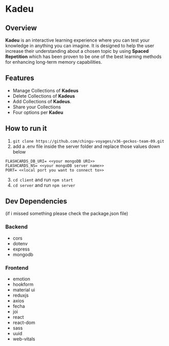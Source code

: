 # Kadeu

## Overview

**Kadeu** is an interactive learning experience where you can test your knowledge in anything you can imagine. It is designed to help the user increase their understanding about a chosen topic by using **Spaced Repetition** which has been proven to be one of the best learning methods for enhancing long-term memory capabilities.


## Features

- Manage Collections of **Kadeus**
- Delete Collections of **Kadeus**
- Add Collections of **Kadeus**.
- Share your Collections
- Four options per **Kadeu**

## How to run it

1. `git clone https://github.com/chingu-voyages/v36-geckos-team-09.git`
2.  add a .env file inside the server folder and replace those values down below

```
FLASHCARDS_DB_URI= <<your mongoDB URI>>
FLASHCARDS_NS= <<your mongoDB server name>>
PORT= <<local port you want to connect to>>
```
3. `cd client` and run `npm start`
4. `cd server` and run `npm server`

## Dev Dependencies
  (if i missed something please check the package.json file)
### Backend
  - cors
  - dotenv
  - express
  - mongodb
  
### Frontend
  - emotion
  - hookform
  - material ui
  - reduxjs
  - axios
  - fecha
  - joi
  - react
  - react-dom
  - sass
  - uuid
  - web-vitals
 
